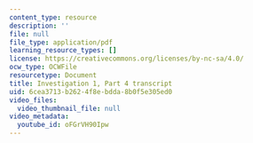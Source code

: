 ```yaml
---
content_type: resource
description: ''
file: null
file_type: application/pdf
learning_resource_types: []
license: https://creativecommons.org/licenses/by-nc-sa/4.0/
ocw_type: OCWFile
resourcetype: Document
title: Investigation 1, Part 4 transcript
uid: 6cea3713-b262-4f8e-bdda-8b0f5e305ed0
video_files:
  video_thumbnail_file: null
video_metadata:
  youtube_id: oFGrVH90Ipw
---
```


